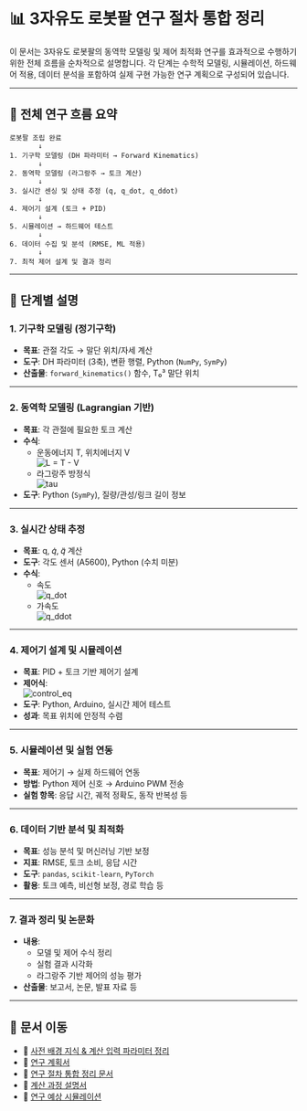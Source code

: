# 📊 3자유도 로봇팔 연구 절차 통합 정리

이 문서는 3자유도 로봇팔의 동역학 모델링 및 제어 최적화 연구를 효과적으로 수행하기 위한 전체 흐름을 순차적으로 설명합니다. 각 단계는 수학적 모델링, 시뮬레이션, 하드웨어 적용, 데이터 분석을 포함하여 실제 구현 가능한 연구 계획으로 구성되어 있습니다.

---

## 🔁 전체 연구 흐름 요약

```
로봇팔 조립 완료
       ↓
1. 기구학 모델링 (DH 파라미터 → Forward Kinematics)
       ↓
2. 동역학 모델링 (라그랑주 → 토크 계산)
       ↓
3. 실시간 센싱 및 상태 추정 (q, q_dot, q_ddot)
       ↓
4. 제어기 설계 (토크 + PID)
       ↓
5. 시뮬레이션 → 하드웨어 테스트
       ↓
6. 데이터 수집 및 분석 (RMSE, ML 적용)
       ↓
7. 최적 제어 설계 및 결과 정리
```

---

## 📌 단계별 설명

### 1. 기구학 모델링 (정기구학)
- **목표**: 관절 각도 → 말단 위치/자세 계산
- **도구**: DH 파라미터 (3축), 변환 행렬, Python (`NumPy`, `SymPy`)
- **산출물**: `forward_kinematics()` 함수, T₀³ 말단 위치

---

### 2. 동역학 모델링 (Lagrangian 기반)

- **목표**: 각 관절에 필요한 토크 계산  
- **수식**:
  - 운동에너지 T, 위치에너지 V  
    ![L = T - V](https://latex.codecogs.com/svg.image?L%20%3D%20T%20-%20V)
  - 라그랑주 방정식  
    ![tau](https://latex.codecogs.com/svg.image?\tau%20%3D%20\frac{d}{dt}\left(\frac{\partial%20L}{\partial%20\dot{q}}\right)%20-%20\frac{\partial%20L}{\partial%20q})
- **도구**: Python (`SymPy`), 질량/관성/링크 길이 정보

---

### 3. 실시간 상태 추정

- **목표**: q, 𝑞̇, 𝑞̈ 계산  
- **도구**: 각도 센서 (A5600), Python (수치 미분)  
- **수식**:  
  - 속도  
    ![q_dot](https://latex.codecogs.com/svg.image?\dot{q}_i%20%3D%20\frac{q_i(t)%20-%20q_i(t-\Delta%20t)}{\Delta%20t})
  - 가속도  
    ![q_ddot](https://latex.codecogs.com/svg.image?\ddot{q}_i%20%3D%20\frac{\dot{q}_i(t)%20-%20\dot{q}_i(t-\Delta%20t)}{\Delta%20t})

---

### 4. 제어기 설계 및 시뮬레이션
- **목표**: PID + 토크 기반 제어기 설계
- **제어식**:  
  ![control_eq](https://latex.codecogs.com/svg.image?u%20%3D%20\tau%20%2B%20K_p%20e%20%2B%20K_d%20\dot{e})
- **도구**: Python, Arduino, 실시간 제어 테스트
- **성과**: 목표 위치에 안정적 수렴

---

### 5. 시뮬레이션 및 실험 연동
- **목표**: 제어기 → 실제 하드웨어 연동
- **방법**: Python 제어 신호 → Arduino PWM 전송
- **실험 항목**: 응답 시간, 궤적 정확도, 동작 반복성 등

---

### 6. 데이터 기반 분석 및 최적화
- **목표**: 성능 분석 및 머신러닝 기반 보정
- **지표**: RMSE, 토크 소비, 응답 시간
- **도구**: `pandas`, `scikit-learn`, `PyTorch`
- **활용**: 토크 예측, 비선형 보정, 경로 학습 등

---

### 7. 결과 정리 및 논문화
- **내용**:
  - 모델 및 제어 수식 정리
  - 실험 결과 시각화
  - 라그랑주 기반 제어의 성능 평가
- **산출물**: 보고서, 논문, 발표 자료 등

---

## 🔁 문서 이동

- 📄 [사전 배경 지식 & 계산 입력 파라미터 정리](pre-investigation.md)
- 🧪 [연구 계획서](research-docs.md)
- 📄 [연구 절차 통합 정리 문서](solution-guide.md)
- 🧪 [계산 과정 설명서](calculate.md)
- 📄 [연구 예상 시뮬레이션](simulation.md)

